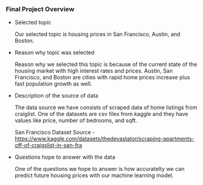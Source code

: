 ### Final Project Overview

+ Selected topic

	Our selected topic is housing prices in San Francisco, Austin, and Boston. 

+ Reason why topic was selected

	Reason why we selected this topic is because of the current state of the housing market with high interest rates and prices.
	Austin, San Francisco, and Boston are cities with rapid home prices increase plus fast population growth as well.

+ Description of the source of data

	The data source we have consists of scraped data of home listings from craiglist. One of the datasets are csv files from kaggle and they have values like 
	price, number of bedrooms, and sqft.
	
	San Francisco Dataset Source -https://www.kaggle.com/datasets/thedevastator/scraping-apartments-off-of-craigslist-in-san-fra

+ Questions hope to answer with the data

	One of the questions we hope to answer is how accuratelty we can predict future housing prices with our machine learning model.
	
